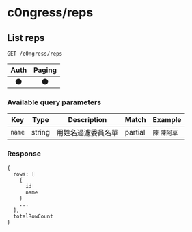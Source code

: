 # c0ngress/reps

## List reps
```
GET /c0ngress/reps
```

| Auth | Paging |
| :---: | :---: |
| 🌑 | 🌑 |

### Available query parameters

| Key | Type | Description | Match | Example |
| --- | --- | --- | --- | --- |
| `name` | string | 用姓名過濾委員名單 | partial | `陳` `陳阿草` |

### Response
```
{
  rows: [
    {
      id
      name
    }
    ...
  ],
  totalRowCount
}
```
